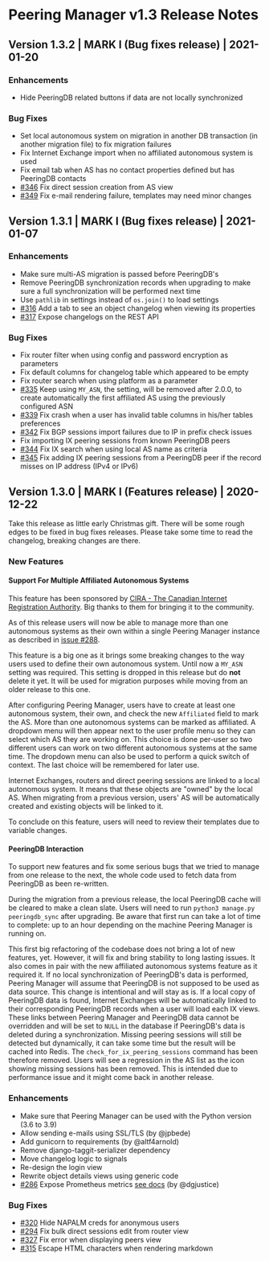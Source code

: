 # Peering Manager v1.3 Release Notes

## Version 1.3.2 | MARK I (Bug fixes release) | 2021-01-20

### Enhancements

* Hide PeeringDB related buttons if data are not locally synchronized

### Bug Fixes

* Set local autonomous system on migration in another DB transaction (in another migration file) to fix migration failures
* Fix Internet Exchange import when no affiliated autonomous system is used
* Fix email tab when AS has no contact properties defined but has PeeringDB contacts
* [#346](https://github.com/peering-manager/peering-manager/issues/346) Fix direct session creation from AS view
* [#349](https://github.com/peering-manager/peering-manager/issues/349) Fix e-mail rendering failure, templates may need minor changes

## Version 1.3.1 | MARK I (Bug fixes release) | 2021-01-07

### Enhancements

* Make sure multi-AS migration is passed before PeeringDB's
* Remove PeeringDB synchronization records when upgrading to make sure a full synchronization will be performed next time
* Use `pathlib` in settings instead of `os.join()` to load settings
* [#316](https://github.com/peering-manager/peering-manager/issues/316) Add a tab to see an object changelog when viewing its properties
* [#317](https://github.com/peering-manager/peering-manager/issues/317) Expose changelogs on the REST API

### Bug Fixes

* Fix router filter when using config and password encryption as parameters
* Fix default columns for changelog table which appeared to be empty
* Fix router search when using platform as a parameter
* [#335](https://github.com/peering-manager/peering-manager/issues/335) Keep using `MY_ASN`, the setting, will be removed after 2.0.0, to create automatically the first affiliated AS using the previously configured ASN
* [#339](https://github.com/peering-manager/peering-manager/issues/339) Fix crash when a user has invalid table columns in his/her tables preferences
* [#342](https://github.com/peering-manager/peering-manager/issues/342) Fix BGP sessions import failures due to IP in prefix check issues
* Fix importing IX peering sessions from known PeeringDB peers
* [#344](https://github.com/peering-manager/peering-manager/issues/344) Fix IX search when using local AS name as criteria
* [#345](https://github.com/peering-manager/peering-manager/issues/345) Fix adding IX peering sessions from a PeeringDB peer if the record misses on IP address (IPv4 or IPv6)

## Version 1.3.0 | MARK I (Features release) | 2020-12-22

Take this release as little early Christmas gift. There will be some rough edges to be fixed in bug fixes releases. Please take some time to read the changelog, breaking changes are there.

### New Features

#### Support For Multiple Affiliated Autonomous Systems

This feature has been sponsored by [CIRA - The Canadian Internet Registration Authority](https://www.cira.ca/). Big thanks to them for bringing it to the community.

As of this release users will now be able to manage more than one autonomous systems as their own within a single Peering Manager instance as described in [issue #288](https://github.com/peering-manager/peering-manager/issues/288).

This feature is a big one as it brings some breaking changes to the way users used to define their own autonomous system. Until now a `MY_ASN` setting was required. This setting is dropped in this release but do **not** delete it yet. It will be used for migration purposes while moving from an older release to this one.

After configuring Peering Manager, users have to create at least one autonomous system, their own, and check the new `Affiliated` field to mark the AS. More than one autonomous systems can be marked as affiliated. A dropdown menu will then appear next to the user profile menu so they can select which AS they are working on. This choice is done per-user so two different users can work on two different autonomous systems at the same time. The dropdown menu can also be used to perform a quick switch of context. The last choice will be remembered for later use.

Internet Exchanges, routers and direct peering sessions are linked to a local autonomous system. It means that these objects are "owned" by the local AS. When migrating from a previous version, users' AS will be automatically created and existing objects will be linked to it.

To conclude on this feature, users will need to review their templates due to variable changes.

#### PeeringDB Interaction

To support new features and fix some serious bugs that we tried to manage from one release to the next, the whole code used to fetch data from PeeringDB as been re-written.

During the migration from a previous release, the local PeeringDB cache will be cleared to make a clean slate. Users will need to run `python3 manage.py peeringdb_sync` after upgrading. Be aware that first run can take a lot of time to complete: up to an hour depending on the machine Peering Manager is running on.

This first big refactoring of the codebase does not bring a lot of new features, yet. However, it will fix and bring stability to long lasting issues. It also comes in pair with the new affiliated autonomous systems feature as it required it. If no local synchronization of PeeringDB's data is performed, Peering Manager will assume that PeeringDB is not supposed to be used as data source. This change is intentional and will stay as is. If a local copy of PeeringDB data is found, Internet Exchanges will be automatically linked to their corresponding PeeringDB records when a user will load each IX views. These links between Peering Manager and PeeringDB data cannot be overridden and will be set to `NULL` in the database if PeeringDB's data is deleted during a synchronization. Missing peering sessions will still be detected but dynamically, it can take some time but the result will be cached into Redis. The `check_for_ix_peering_sessions` command has been therefore removed. Users will see a regression in the AS list as the icon showing missing sessions has been removed. This is intended due to performance issue and it might come back in another release.

### Enhancements

* Make sure that Peering Manager can be used with the Python version (3.6 to 3.9)
* Allow sending e-mails using SSL/TLS (by @jpbede)
* Add gunicorn to requirements (by @altf4arnold)
* Remove django-taggit-serializer dependency
* Move changelog logic to signals
* Re-design the login view
* Rewrite object details views using generic code
* [#286](https://github.com/peering-manager/peering-manager/issues/286) Expose Prometheus metrics [see docs](docs/setup/8-prometheus.md) (by @dgjustice)

### Bug Fixes

* [#320](https://github.com/peering-manager/peering-manager/issues/320) Hide NAPALM creds for anonymous users
* [#294](https://github.com/peering-manager/peering-manager/issues/294) Fix bulk direct sessions edit from router view
* [#327](https://github.com/peering-manager/peering-manager/issues/327) Fix error when displaying peers view
* [#315](https://github.com/peering-manager/peering-manager/issues/315) Escape HTML characters when rendering markdown
